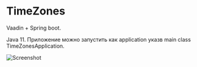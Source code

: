 # TimeZones

Vaadin + Spring boot.

Java 11.
Приложение можно запустить как application указв main class TimeZonesApplication.

![Screenshot](src/main/resources/image/Vaadin.jpg)
